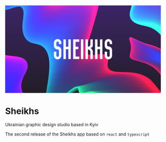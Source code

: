 ![Sheikhs](markdown_img.png)

# Sheikhs

Ukrainian graphic design studio based in Kyiv

The second release of the Sheikhs app based on `react` and `typescript`
